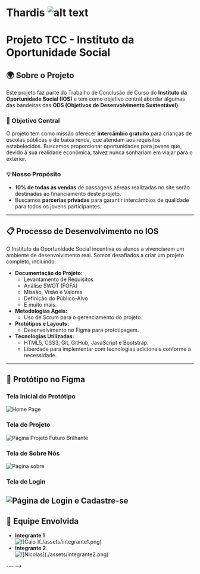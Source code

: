 # Thardis  ![alt text](assets/IMG/Figma/logo.png)

# Projeto TCC - Instituto da Oportunidade Social

## 🌍 Sobre o Projeto

Este projeto faz parte do Trabalho de Conclusão de Curso do **Instituto da Oportunidade Social (IOS)** e tem como objetivo central abordar algumas das bandeiras das **ODS (Objetivos de Desenvolvimento Sustentável)**.  

### 🎯 Objetivo Central
O projeto tem como missão oferecer **intercâmbio gratuito** para crianças de escolas públicas e de baixa renda, que atendam aos requisitos estabelecidos. Buscamos proporcionar oportunidades para jovens que, devido à sua realidade econômica, talvez nunca sonhariam em viajar para o exterior.  

### 💡 Nosso Propósito
- **10% de todas as vendas** de passagens aéreas realizadas no site serão destinadas ao financiamento deste projeto.  
- Buscamos **parcerias privadas** para garantir intercâmbios de qualidade para todos os jovens participantes.  

---

## 📋 Processo de Desenvolvimento no IOS

O Instituto da Oportunidade Social incentiva os alunos a vivenciarem um ambiente de desenvolvimento real. Somos desafiados a criar um projeto completo, incluindo:  
- **Documentação do Projeto:**  
  - Levantamento de Requisitos  
  - Análise SWOT (FOFA)  
  - Missão, Visão e Valores  
  - Definição do Público-Alvo  
  - E muito mais.  
- **Metodologias Ágeis:**  
  - Uso de Scrum para o gerenciamento do projeto.  
- **Protótipos e Layouts:**  
  - Desenvolvimento no Figma para prototipagem.  
- **Tecnologias Utilizadas:**  
  - HTML5, CSS3, Git, GitHub, JavaScript e Bootstrap.  
  - Liberdade para implementar com tecnologias adicionais conforme a necessidade.  

---

## 🎨 Protótipo no Figma

### Tela Inicial do Protótipo
![Home Page](assets/IMG/Figma/HomePage.png)

### Tela do Projeto
![Página Projeto Futuro Brilhante ](assets/IMG/Figma/Projeto_futuro_brilhante.png)

### Tela de Sobre Nós
![Pagina sobre](assets/IMG/Figma/SobreNos.png)

### Tela de Login
![Página de Login e Cadastre-se](assets/IMG/Figma/Login.png)
---
## 👥 Equipe Envolvida

- **Integrante 1**  
  ![!\[Caio \](./assets/integrante1.png)  ](assets/IMG/sobreNos-IMG/Caio.jpeg)
- **Integrante 2**  
 ![ !\[Nicolas\](./assets/integrante2.png)  ](assets/IMG/sobreNos-IMG/nicolas.jpeg)
<!-- - **Integrante 3**  
  ![Foto do Integrante 3](./assets/integrante3.png)  
- **Integrante 4**  
  ![Foto do Integrante 4](./assets/integrante4.png)   -->

--- -->

